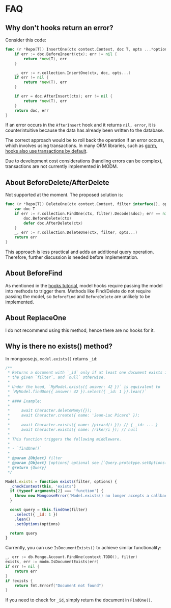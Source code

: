# FAQ

## Why don't hooks return an error?

Consider this code:

```go
func (r *Repo[T]) InsertOne(ctx context.Context, doc T, opts ...*options.InsertOneOptions) (T, error) {
    if err := doc.BeforeInsert(ctx); err != nil {
        return *new(T), err
    }

    _, err := r.collection.InsertOne(ctx, doc, opts...)
    if err != nil {
        return *new(T), err
    }

    if err = doc.AfterInsert(ctx); err != nil {
        return *new(T), err
    }
    return doc, err
}
```

If an error occurs in the `AfterInsert` hook and it returns `nil, error`, it is counterintuitive because the data has already been written to the database.

The correct approach would be to roll back the operation if an error occurs, which involves using transactions. In many ORM libraries, such as [gorm, hooks also use transactions by default](https://gorm.io/docs/transactions.html).

Due to development cost considerations (handling errors can be complex), transactions are not currently implemented in MODM.

## About BeforeDelete/AfterDelete

Not supported at the moment. The proposed solution is:

```go
func (r *Repo[T]) DeleteOne(ctx context.Context, filter interface{}, opts ...*options.DeleteOptions) error {
    var doc T
    if err := r.collection.FindOne(ctx, filter).Decode(&doc); err == nil {
        doc.BeforeDelete(ctx)
        defer doc.AfterDelete(ctx)
    }
    _, err := r.collection.DeleteOne(ctx, filter, opts...)
    return err
}
```

This approach is less practical and adds an additional query operation. Therefore, further discussion is needed before implementation.

## About BeforeFind

As mentioned in the [hooks tutorial](/en/reference/hooks), model hooks require passing the model into methods to trigger them. Methods like Find/Delete do not require passing the model, so `BeforeFind` and `BeforeDelete` are unlikely to be implemented.

## About ReplaceOne

I do not recommend using this method, hence there are no hooks for it.

## Why is there no exists() method?

In mongoose.js, `model.exists()` returns `_id`:

```js
/**
 * Returns a document with `_id` only if at least one document exists in the database that matches
 * the given `filter`, and `null` otherwise.
 *
 * Under the hood, `MyModel.exists({ answer: 42 })` is equivalent to
 * `MyModel.findOne({ answer: 42 }).select({ _id: 1 }).lean()`
 *
 * #### Example:
 *
 *     await Character.deleteMany({});
 *     await Character.create({ name: 'Jean-Luc Picard' });
 *
 *     await Character.exists({ name: /picard/i }); // { _id: ... }
 *     await Character.exists({ name: /riker/i }); // null
 *
 * This function triggers the following middleware.
 *
 * - `findOne()`
 *
 * @param {Object} filter
 * @param {Object} [options] optional see [`Query.prototype.setOptions()`](https://mongoosejs.com/docs/api/query.html#Query.prototype.setOptions())
 * @return {Query}
 */

Model.exists = function exists(filter, options) {
  _checkContext(this, 'exists')
  if (typeof arguments[2] === 'function') {
    throw new MongooseError('Model.exists() no longer accepts a callback')
  }

  const query = this.findOne(filter)
    .select({ _id: 1 })
    .lean()
    .setOptions(options)

  return query
}
```

Currently, you can use `IsDocumentExists()` to achieve similar functionality:

```go
_, err := db.Mongo.Account.FindOne(context.TODO(), filter)
exists, err := modm.IsDocumentExists(err)
if err != nil {
    return err
}
if !exists {
    return fmt.Errorf("Document not found")
}
```

If you need to check for `_id`, simply return the document in `FindOne()`.
